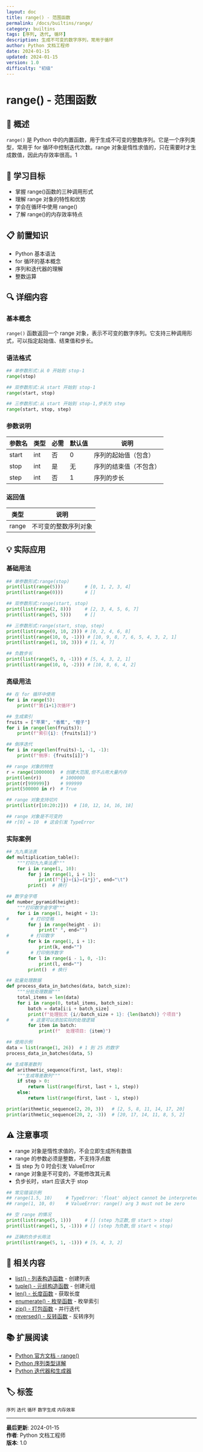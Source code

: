 ```yaml
---
layout: doc
title: range() - 范围函数
permalink: /docs/builtins/range/
category: builtins
tags: [序列, 迭代, 循环]
description: 生成不可变的数字序列，常用于循环
author: Python 文档工程师
date: 2024-01-15
updated: 2024-01-15
version: 1.0
difficulty: "初级"
---
```


# range() - 范围函数

## 📝 概述

`range()` 是 Python 中的内置函数，用于生成不可变的整数序列。它是一个序列类型，常用于 for 循环中控制迭代次数。range 对象是惰性求值的，只在需要时才生成数值，因此内存效率很高。<mcreference link="https://docs.python.org/3/library/functions.html" index="1">1</mcreference>

## 🎯 学习目标

- 掌握 range()函数的三种调用形式
- 理解 range 对象的特性和优势
- 学会在循环中使用 range()
- 了解 range()的内存效率特点

## 📋 前置知识

- Python 基本语法
- for 循环的基本概念
- 序列和迭代器的理解
- 整数运算

## 🔍 详细内容

### 基本概念

`range()` 函数返回一个 range 对象，表示不可变的数字序列。它支持三种调用形式，可以指定起始值、结束值和步长。

### 语法格式

```python
## 单参数形式:从 0 开始到 stop-1
range(stop)

## 双参数形式:从 start 开始到 stop-1
range(start, stop)

## 三参数形式:从 start 开始到 stop-1,步长为 step
range(start, stop, step)
```

### 参数说明

| 参数名 | 类型 | 必需 | 默认值 | 说明 |
|--------|------|------|--------|---------|
| start | int | 否 | 0 | 序列的起始值（包含） |
| stop | int | 是 | 无 | 序列的结束值（不包含） |
| step | int | 否 | 1 | 序列的步长 |

### 返回值

| 类型 | 说明 |
|------|------|
| range | 不可变的整数序列对象 |

## 💡 实际应用

### 基础用法

```python
## 单参数形式:range(stop)
print(list(range(5)))        # [0, 1, 2, 3, 4]
print(list(range(0)))        # []

## 双参数形式:range(start, stop)
print(list(range(2, 8)))     # [2, 3, 4, 5, 6, 7]
print(list(range(5, 5)))     # []

## 三参数形式:range(start, stop, step)
print(list(range(0, 10, 2))) # [0, 2, 4, 6, 8]
print(list(range(10, 0, -1))) # [10, 9, 8, 7, 6, 5, 4, 3, 2, 1]
print(list(range(1, 10, 3))) # [1, 4, 7]

## 负数步长
print(list(range(5, 0, -1))) # [5, 4, 3, 2, 1]
print(list(range(10, 0, -2))) # [10, 8, 6, 4, 2]
```

### 高级用法

```python
## 在 for 循环中使用
for i in range(5):
    print(f"第{i+1}次循环")

## 生成索引
fruits = ["苹果", "香蕉", "橙子"]
for i in range(len(fruits)):
    print(f"索引{i}: {fruits[i]}")

## 倒序迭代
for i in range(len(fruits)-1, -1, -1):
    print(f"倒序: {fruits[i]}")

## range 对象的特性
r = range(1000000)  # 创建大范围,但不占用大量内存
print(len(r))       # 1000000
print(r[999999])    # 999999
print(500000 in r)  # True

## range 对象支持切片
print(list(r[10:20:2]))  # [10, 12, 14, 16, 18]

## range 对象是不可变的
## r[0] = 10  # 这会引发 TypeError
```

### 实际案例

```python
## 九九乘法表
def multiplication_table():
    """打印九九乘法表"""
    for i in range(1, 10):
        for j in range(1, i + 1):
            print(f"{j}×{i}={i*j}", end="\t")
        print()  # 换行

## 数字金字塔
def number_pyramid(height):
    """打印数字金字塔"""
    for i in range(1, height + 1):
#        # 打印空格
        for j in range(height - i):
            print(" ", end="")
#        # 打印数字
        for k in range(1, i + 1):
            print(k, end="")
#        # 打印倒序数字
        for l in range(i - 1, 0, -1):
            print(l, end="")
        print()  # 换行

## 批量处理数据
def process_data_in_batches(data, batch_size):
    """分批处理数据"""
    total_items = len(data)
    for i in range(0, total_items, batch_size):
        batch = data[i:i + batch_size]
        print(f"处理批次 {i//batch_size + 1}: {len(batch)} 个项目")
#        # 这里可以添加实际的处理逻辑
        for item in batch:
            print(f"  处理项目: {item}")

## 使用示例
data = list(range(1, 26))  # 1 到 25 的数字
process_data_in_batches(data, 5)

## 生成等差数列
def arithmetic_sequence(first, last, step):
    """生成等差数列"""
    if step > 0:
        return list(range(first, last + 1, step))
    else:
        return list(range(first, last - 1, step))

print(arithmetic_sequence(2, 20, 3))   # [2, 5, 8, 11, 14, 17, 20]
print(arithmetic_sequence(20, 2, -3))  # [20, 17, 14, 11, 8, 5, 2]
```

## ⚠️ 注意事项

- range 对象是惰性求值的，不会立即生成所有数值
- range 的参数必须是整数，不支持浮点数
- 当 step 为 0 时会引发 ValueError
- range 对象是不可变的，不能修改其元素
- 负步长时，start 应该大于 stop

```python
## 常见错误示例
## range(1.5, 10)     # TypeError: 'float' object cannot be interpreted as an integer
## range(1, 10, 0)    # ValueError: range() arg 3 must not be zero

## 空 range 的情况
print(list(range(5, 1)))     # [] (step 为正数,但 start > stop)
print(list(range(1, 5, -1))) # [] (step 为负数,但 start < stop)

## 正确的负步长用法
print(list(range(5, 1, -1))) # [5, 4, 3, 2]
```

## 🔗 相关内容

- [list() - 列表构造函数](../list/) - 创建列表
- [tuple() - 元组构造函数](../tuple/) - 创建元组
- [len() - 长度函数](../len/) - 获取长度
- [enumerate() - 枚举函数](../enumerate/) - 枚举索引
- [zip() - 打包函数](../zip/) - 并行迭代
- [reversed() - 反转函数](../reversed/) - 反转序列

## 📚 扩展阅读

- [Python 官方文档 - range()](https://docs.python.org/3/library/functions.html#func-range)
- [Python 序列类型详解](https://docs.python.org/3/library/stdtypes.html#sequence-types-list-tuple-range)
- [Python 迭代器和生成器](https://docs.python.org/3/tutorial/classes.html#iterators)

## 🏷️ 标签

`序列` `迭代` `循环` `数字生成` `内存效率`

---

**最后更新**: 2024-01-15  
**作者**: Python 文档工程师  
**版本**: 1.0